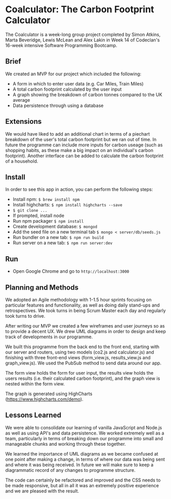 # Coalculator: The Carbon Footprint Calculator

The Coalculator is a week-long group project completed by Simon Atkins, Marta Beveridge, Lewis McLean and Alex Lakin in Week 14 of Codeclan's 16-week intensive Software Programming Bootcamp.

## Brief
We created an MVP for our project which included the following:

- A form in which to enter user data (e.g. Car Miles, Train Miles)
- A total carbon footprint calculated by the user input
- A graph showing the breakdown of carbon tonnes compared to the UK average
- Data persistence through using a database

## Extensions

We would have liked to add an additional chart in terms of a piechart breakdown of the user's total carbon footprint but we ran out of time. In future the programme can include more inputs for carbon useage (such as shopping habits, as these make a big impact on an individual's carbon footprint). Another interface can be added to calculate the carbon footprint of a household.

## Install

In order to see this app in action, you can perform the following steps:

* Install npm: `$ brew install npm`
* Install highcharts: `$ npm install highcharts --save`
* `$ git clone ...`
* If prompted, install node
* Run npm packager `$ npm install`
* Create development database:
`$ mongod`
* Add the seed file on a new terminal tab
`$ mongo < server/db/seeds.js`
* Run bundler on a new tab: `$ npm run build`
* Run server on a new tab: `$ npm run server:dev`

## Run
* Open Google Chrome and go to `http://localhost:3000`

## Planning and Methods
We adopted an Agile methodology with 1-1.5 hour sprints focusing on particular features and functionality, as well as doing daily stand-ups and retrospectives. We took turns in being Scrum Master each day and regularly took turns to drive.

After writing our MVP we created a few wireframes and user journeys so as to provide a decent UX. We drew UML diagrams in order to design and keep track of developments in our programme.

We built this programme from the back end to the front end, starting with our server and routers, using two models (co2.js and calculator.js) and finishing with three front-end views (form_view.js, results_view.js and graph_view.js). We used the PubSub method to send data around our app.

The form view holds the form for user input, the results view holds the users results (i.e. their calculated carbon footprint), and the graph view is nested within the form view.

The graph is generated using HighCharts (https://www.highcharts.com/demo).

## Lessons Learned
We were able to consolidate our learning of vanilla JavaScript and Node.js as well as using API's and data persistence. We worked extremely well as a team, particularly in terms of breaking down our programme into small and manageable chunks and working through these together.

We learned the importance of UML diagrams as we became confused at one point after making a change, in terms of where our data was being sent and where it was being received. In future we will make sure to keep a diagrammatic record of any changes to programme structure.

The code can certainly be refactored and improved and the CSS needs to be made responsive, but all in all it was an extremely positive experience and we are pleased with the result.
